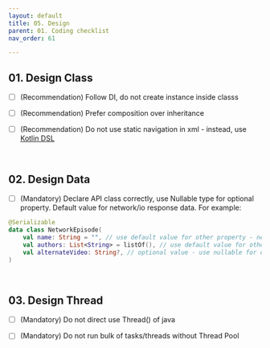 ```yaml
---
layout: default
title: 05. Design
parent: 01. Coding checklist
nav_order: 61

---
```


## 01. Design Class

- [ ] (Recommendation) Follow DI, do not create instance inside classs

- [ ] (Recommendation) Prefer composition over inheritance

- [ ] (Recommendation) Do not use static navigation in xml - instead, use [Kotlin DSL](https://developer.android.com/guide/navigation/navigation-kotlin-dsl)

<br />

## 02. Design Data

- [ ] (Mandatory) Declare API class correctly, use Nullable type for optional property. Default value for network/io response data. For example:

```kotlin
@Serializable
data class NetworkEpisode(
    val name: String = "", // use default value for other property - network/io response 
    val authors: List<String> = listOf(), // use default value for other property - network/io response 
    val alternateVideo: String?, // optional value - use nullable for opptional property 
)
```

<br />

## 03. Design Thread

- [ ] (Mandatory) Do not direct use Thread() of java

- [ ] (Mandatory) Do not run bulk of tasks/threads without Thread Pool